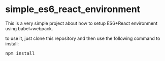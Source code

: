 # simple_es6_react_environment

This is a very simple project about how to setup ES6+React environment using babel+webpack.

to use it, just clone this repository and then use the following command to install:

<pre>
npm install
</pre>
